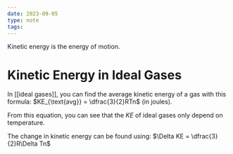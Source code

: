 ```yaml
---
date: 2023-09-05
type: note
tags: 
---
```


Kinetic energy is the energy of motion.

# Kinetic Energy in Ideal Gases
In [[ideal gases]], you can find the average kinetic energy of a gas with this formula: $KE_{\text{avg}} = \dfrac{3}{2}RTn$ (in joules).

From this equation, you can see that the $KE$ of ideal gases only depend on temperature.

The change in kinetic energy can be found using: $\Delta KE = \dfrac{3}{2}R\Delta Tn$
